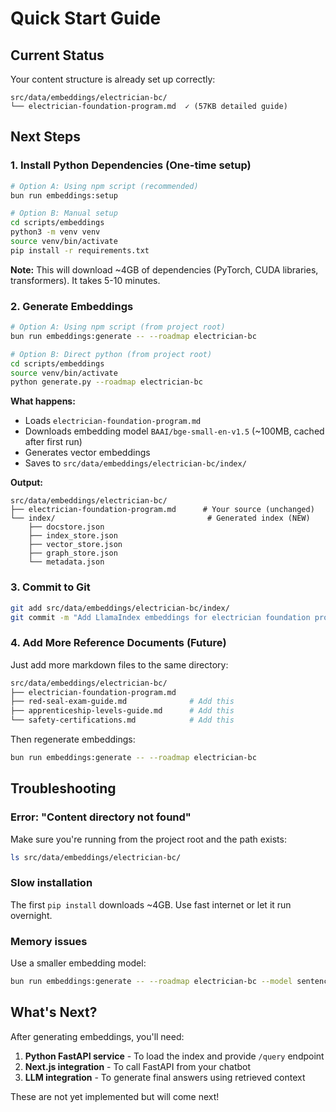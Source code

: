 # Quick Start Guide

## Current Status

Your content structure is already set up correctly:

```
src/data/embeddings/electrician-bc/
└── electrician-foundation-program.md  ✓ (57KB detailed guide)
```

## Next Steps

### 1. Install Python Dependencies (One-time setup)

```bash
# Option A: Using npm script (recommended)
bun run embeddings:setup

# Option B: Manual setup
cd scripts/embeddings
python3 -m venv venv
source venv/bin/activate
pip install -r requirements.txt
```

**Note:** This will download ~4GB of dependencies (PyTorch, CUDA libraries, transformers). It takes 5-10 minutes.

### 2. Generate Embeddings

```bash
# Option A: Using npm script (from project root)
bun run embeddings:generate -- --roadmap electrician-bc

# Option B: Direct python (from project root)
cd scripts/embeddings
source venv/bin/activate
python generate.py --roadmap electrician-bc
```

**What happens:**
- Loads `electrician-foundation-program.md`
- Downloads embedding model `BAAI/bge-small-en-v1.5` (~100MB, cached after first run)
- Generates vector embeddings
- Saves to `src/data/embeddings/electrician-bc/index/`

**Output:**
```
src/data/embeddings/electrician-bc/
├── electrician-foundation-program.md      # Your source (unchanged)
└── index/                                  # Generated index (NEW)
    ├── docstore.json
    ├── index_store.json
    ├── vector_store.json
    ├── graph_store.json
    └── metadata.json
```

### 3. Commit to Git

```bash
git add src/data/embeddings/electrician-bc/index/
git commit -m "Add LlamaIndex embeddings for electrician foundation program"
```

### 4. Add More Reference Documents (Future)

Just add more markdown files to the same directory:

```bash
src/data/embeddings/electrician-bc/
├── electrician-foundation-program.md
├── red-seal-exam-guide.md              # Add this
├── apprenticeship-levels-guide.md      # Add this
└── safety-certifications.md            # Add this
```

Then regenerate embeddings:
```bash
bun run embeddings:generate -- --roadmap electrician-bc
```

## Troubleshooting

### Error: "Content directory not found"
Make sure you're running from the project root and the path exists:
```bash
ls src/data/embeddings/electrician-bc/
```

### Slow installation
The first `pip install` downloads ~4GB. Use fast internet or let it run overnight.

### Memory issues
Use a smaller embedding model:
```bash
bun run embeddings:generate -- --roadmap electrician-bc --model sentence-transformers/all-MiniLM-L6-v2
```

## What's Next?

After generating embeddings, you'll need:

1. **Python FastAPI service** - To load the index and provide `/query` endpoint
2. **Next.js integration** - To call FastAPI from your chatbot
3. **LLM integration** - To generate final answers using retrieved context

These are not yet implemented but will come next!
